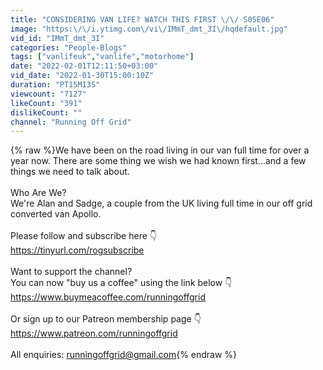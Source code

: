 ```yaml
---
title: "CONSIDERING VAN LIFE? WATCH THIS FIRST \/\/ S05E06"
image: "https:\/\/i.ytimg.com\/vi\/IMmT_dmt_3I\/hqdefault.jpg"
vid_id: "IMmT_dmt_3I"
categories: "People-Blogs"
tags: ["vanlifeuk","vanlife","motorhome"]
date: "2022-02-01T12:11:50+03:00"
vid_date: "2022-01-30T15:00:10Z"
duration: "PT15M13S"
viewcount: "7127"
likeCount: "391"
dislikeCount: ""
channel: "Running Off Grid"
---
```

{% raw %}We have been on the road living in our van full time for over a year now. There are some thing we wish we had known first...and a few things we need to talk about.<br /><br />Who Are We?<br />We're Alan and Sadge, a couple from the UK living full time in our off grid converted van Apollo. <br /><br />Please follow and subscribe here 👇<br /><a rel="nofollow" target="blank" href="https://tinyurl.com/rogsubscribe">https://tinyurl.com/rogsubscribe</a><br /><br />Want to support the channel?<br />You can now &quot;buy us a coffee&quot; using the link below 👇<br /><a rel="nofollow" target="blank" href="https://www.buymeacoffee.com/runningoffgrid">https://www.buymeacoffee.com/runningoffgrid</a><br /><br />Or sign up to our Patreon membership page  👇<br /><a rel="nofollow" target="blank" href="https://www.patreon.com/runningoffgrid">https://www.patreon.com/runningoffgrid</a><br /><br />All enquiries: runningoffgrid@gmail.com{% endraw %}
